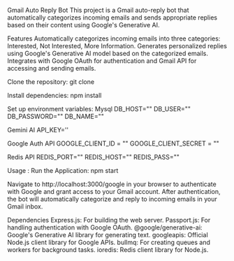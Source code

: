 Gmail Auto Reply Bot
This project is a Gmail auto-reply bot that automatically categorizes incoming emails and sends appropriate replies based on their content using Google's Generative AI.

Features
Automatically categorizes incoming emails into three categories: Interested, Not Interested, More Information.
Generates personalized replies using Google's Generative AI model based on the categorized emails.
Integrates with Google OAuth for authentication and Gmail API for accessing and sending emails.

Clone the repository:
git clone 

Install dependencies:
npm install

Set up environment variables:
Mysql
DB_HOST=""
DB_USER=""
DB_PASSWORD=""
DB_NAME=""

Gemini AI
API_KEY=''

Google Auth API
GOOGLE_CLIENT_ID = ""
GOOGLE_CLIENT_SECRET = ""

Redis API
REDIS_PORT=""
REDIS_HOST=""
REDIS_PASS=""

Usage :
Run the Application:
npm start

Navigate to http://localhost:3000/google in your browser to authenticate with Google and grant access to your Gmail account.
After authentication, the bot will automatically categorize and reply to incoming emails in your Gmail inbox.


Dependencies
Express.js: For building the web server.
Passport.js: For handling authentication with Google OAuth.
@google/generative-ai: Google's Generative AI library for generating text.
googleapis: Official Node.js client library for Google APIs.
bullmq: For creating queues and workers for background tasks.
ioredis: Redis client library for Node.js.
